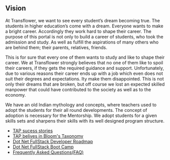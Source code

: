 ## Vision

At Transflower, we want to see every student’s dream becoming true. The students in higher education’s come with a dream.  Everyone wants to make a bright career. Accordingly  they work hard to shape their career. The purpose of this portal is not only to build a career of students, who took the admission and study. As well as fulfill the aspirations of many others who are behind them; their parents, relatives, friends.

This is for sure that every one of them wants to study and like to shape their career. We at Transflower strongly believes that no one of them like to spoil their careers, if they gets the required guidance and support. Unfortunately, due to various reasons their career ends up with a job which even does not suit their degrees and expectations.  Ity make them disappointed. This is not only their dreams that are broken, but off course we lost an expected skilled manpower that could have contributed to the society as well as to the economy.

We have an old Indian mythology and concepts, where teachers used to adopt the students for their all round developments. The concept of adoption is necessary for the Mentorship. We  adopt students for a given skills sets and sharpens their skills with its well designed program structure.




- [TAP sucess stories](https://github.com/RaviTambade/tap/blob/main/successstories.md)
- [TAP belives in Bloom's Taxonomy](https://github.com/RaviTambade/tap/blob/main/bloomsTaxonomyTAP.md)
- [Dot Net FullStack Developer Roadmap](https://github.com/RaviTambade/tap/blob/main/dotnetfullstack.md)
- [Dot Net FullStack Boot Camp](https://github.com/RaviTambade/tap/blob/main/dotnet.md)
- [Frequently Asked Questions(FAQ)](https://github.com/RaviTambade/tap/blob/main/FAQ.md)
